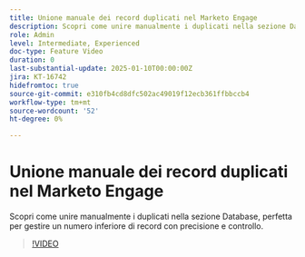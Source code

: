 ```yaml
---
title: Unione manuale dei record duplicati nel Marketo Engage
description: Scopri come unire manualmente i duplicati nella sezione Database, perfetta per gestire un numero inferiore di record con precisione e controllo.
role: Admin
level: Intermediate, Experienced
doc-type: Feature Video
duration: 0
last-substantial-update: 2025-01-10T00:00:00Z
jira: KT-16742
hidefromtoc: true
source-git-commit: e310fb4cd8dfc502ac49019f12ecb361ffbbccb4
workflow-type: tm+mt
source-wordcount: '52'
ht-degree: 0%

---
```



# Unione manuale dei record duplicati nel Marketo Engage

Scopri come unire manualmente i duplicati nella sezione Database, perfetta per gestire un numero inferiore di record con precisione e controllo.

>[!VIDEO](https://video.tv.adobe.com/v/3429491/?learn=on&enablevpops)
